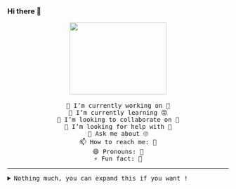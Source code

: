 ### Hi there 👋

<p align="center" >
  <img width="220" height="165" src="https://media.tenor.com/images/dc545e5a0f93c9b2bf1d4f0af54ebbff/tenor.gif"><br><br>
  
  <samp>
    🔭 I’m currently working on 🤔<br>
    🌱 I’m currently learning 😜<br>
    👯 I’m looking to collaborate on 🤫<br>
    🤔 I’m looking for help with 🤝<br>
    💬 Ask me about 🙄<br>
    📫 How to reach me: 🤒<br>
    😄 Pronouns: 🥴<br>
     ⚡ Fun fact: 🤣<br>
  </samp>
  
</p>
<hr>
<samp>
  <details>
  <summary>Nothing much, you can expand this if you want !</summary>
  
  ![Anuradh's github stats](https://github-readme-stats.vercel.app/api?username=anuradhss&show_icons=true&theme=synthwave)
</details>
</samp>





